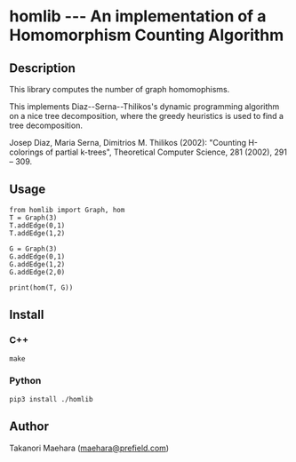 # homlib --- An implementation of a Homomorphism Counting Algorithm

## Description

This library computes the number of graph homomophisms.


This implements Diaz--Serna--Thilikos's dynamic programming algorithm on a nice tree decomposition, where the greedy heuristics is used to find a tree decomposition.

Josep Diaz, Maria Serna, Dimitrios M. Thilikos (2002): "Counting H-colorings of partial k-trees", Theoretical Computer Science, 281 (2002), 291 – 309.

## Usage

````
from homlib import Graph, hom
T = Graph(3)
T.addEdge(0,1)
T.addEdge(1,2)

G = Graph(3)
G.addEdge(0,1)
G.addEdge(1,2)
G.addEdge(2,0)

print(hom(T, G))
````

## Install

### C++

````
make
````

### Python

````
pip3 install ./homlib
````


## Author

Takanori Maehara (maehara@prefield.com)
